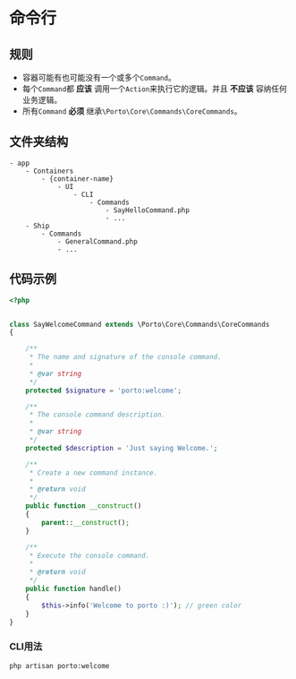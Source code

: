 # 命令行

## 规则
* 容器可能有也可能没有一个或多个`Command`。
* 每个`Command`都 **应该**  调用一个`Action`来执行它的逻辑。并且 **不应该** 容纳任何业务逻辑。
* 所有`Command` **必须** 继承`\Porto\Core\Commands\CoreCommands`。

## 文件夹结构
```text
- app
    - Containers
        - {container-name}
            - UI
                - CLI
                    - Commands
                        - SayHelloCommand.php
                        - ...
    - Ship
        - Commands
            - GeneralCommand.php
            - ...
```

## 代码示例
```php
<?php


class SayWelcomeCommand extends \Porto\Core\Commands\CoreCommands
{

    /**
     * The name and signature of the console command.
     *
     * @var string
     */
    protected $signature = 'porto:welcome';

    /**
     * The console command description.
     *
     * @var string
     */
    protected $description = 'Just saying Welcome.';

    /**
     * Create a new command instance.
     *
     * @return void
     */
    public function __construct()
    {
        parent::__construct();
    }

    /**
     * Execute the console command.
     *
     * @return void
     */
    public function handle()
    {
        $this->info('Welcome to porto :)'); // green color
    }
}
```

### CLI用法
`php artisan porto:welcome`